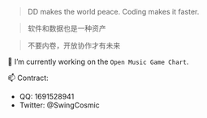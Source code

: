 <!--
**SwingCosmic/SwingCosmic** is a ✨ _special_ ✨ repository because its `README.md` (this file) appears on your GitHub profile.

Here are some ideas to get you started:

- 🔭 I’m currently working on ...
- 🌱 I’m currently learning ...
- 👯 I’m looking to collaborate on ...
- 🤔 I’m looking for help with ...
- 💬 Ask me about ...
- 📫 How to reach me: ...
- 😄 Pronouns: ...
- ⚡ Fun fact: ...
-->

> DD makes the world peace. Coding makes it faster.

> 软件和数据也是一种资产

> 不要内卷，开放协作才有未来

🔭 I’m currently working on the `Open Music Game Chart`.

📫 Contract: 
 - QQ: 1691528941
 - Twitter: @SwingCosmic
